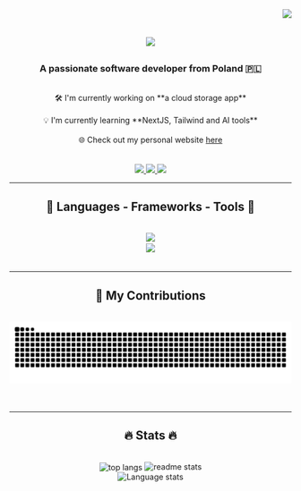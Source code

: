 <img align="right" src="https://visitor-badge.laobi.icu/badge?page_id=WhiteWolfWCY.WhiteWolfWCY" />

<h1 align="center">
    <img src="https://readme-typing-svg.demolab.com/?font=Righteous&size=35&center=true&vCenter=true&width=500&height=200&duration=4000&lines=Hi+There!+👋;+I'm+Mateusz!;" />
</h1>

<h3 align="center">A passionate software developer from Poland 🇵🇱</h3>

<br/>

<div align="center">
    🛠️ I'm currently working on **a cloud storage app**
    <br/>
    <br/>
    💡 I'm currently learning **NextJS, Tailwind and AI tools**
    <br/>
    <br/>
    🌐 Check out my personal website <a href="https://portfolio-eight-kappa-66.vercel.app/">here</a>
</div>

<br/>
<br/>

<div align="center">
    <a href="mailto:mateuszmartyna44@gmail.com">
        <img src="https://img.shields.io/badge/Gmail-D14836?style=for-the-badge&logo=gmail&logoColor=white" target="_blank" />
    </a>
    <a href="https://www.linkedin.com/in/mateuszmartyna/" target="_blank">
        <img src="https://img.shields.io/badge/LinkedIn-0077B5?style=for-the-badge&logo=linkedin&logoColor=white" target="_blank" />
    </a>
    <a href="https://portfolio-eight-kappa-66.vercel.app/" target="_blank">
        <img src="https://img.shields.io/badge/Portfolio-FF5722?style=for-the-badge&logo=todolist&logoColor=white" target="_blank" />
    </a>
</div>

<hr/>

<h2 align="center">🧰 Languages - Frameworks - Tools 🧰</h2>
<br/>
<div align="center">
    <a href="https://skillicons.dev">
        <img src="https://skillicons.dev/icons?i=next,ts,react,tailwind,nodejs,js,express,mongodb,mysql" /><br>
        <img src="https://skillicons.dev/icons?i=github,git,html,css,bootstrap,python,c,cpp,bash" />
    </a>
</div>

<br/>
<hr/>

<div align="center">
    <h2>🌿 My Contributions</h2>
    <br>
    <img alt="snake eating my contributions" src="https://raw.githubusercontent.com/WhiteWolfWCY/WhiteWolfWCY/output/github-contribution-grid-snake.svg" />
    <br/>
    <br/>
    <br/>
</div>

<hr/>

<h2 align="center">🔥 Stats 🔥</h2>
<br>
<div align="center">
    <img width=325 align="center" src="https://streak-stats.demolab.com/?user=WhiteWolfWCY&theme=dark" alt="top langs" />
    <img width=390 src="https://github-readme-stats.vercel.app/api?username=WhiteWolfWCY&show_icons=true&theme=radical" alt="readme stats" />
    <br/>
    <img width=390 src="https://github-readme-stats.vercel.app/api/top-langs/?username=WhiteWolfWCY&layout=compact&theme=radical" alt="Language stats"/>
    
</div>    
